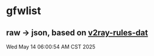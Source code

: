# gfwlist
## raw -> json, based on [v2ray-rules-dat](https://github.com/Loyalsoldier/v2ray-rules-dat)
Wed May 14 06:00:54 AM CST 2025

